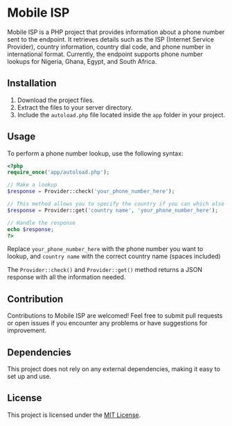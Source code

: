 # Mobile ISP

Mobile ISP is a PHP project that provides information about a phone number sent to the endpoint. It retrieves details such as the ISP (Internet Service Provider), country information, country dial code, and phone number in international format. Currently, the endpoint supports phone number lookups for Nigeria, Ghana, Egypt, and South Africa.

## Installation

1. Download the project files.
2. Extract the files to your server directory.
3. Include the `autoload.php` file located inside the `app` folder in your project.

## Usage

To perform a phone number lookup, use the following syntax:

```php
<?php
require_once('app/autoload.php');

// Make a lookup
$response = Provider::check('your_phone_number_here');

// This method allows you to specify the country if you can which also improves the processing time
$response = Provider::get('country name', 'your_phone_number_here');

// Handle the response
echo $response;
?>
```

Replace `your_phone_number_here` with the phone number you want to lookup, and `country name` with the correct country name (spaces included)

The `Provider::check()` and `Provider::get()` method returns a JSON response with all the information needed.

## Contribution

Contributions to Mobile ISP are welcomed! Feel free to submit pull requests or open issues if you encounter any problems or have suggestions for improvement.

## Dependencies

This project does not rely on any external dependencies, making it easy to set up and use.

## License

This project is licensed under the [MIT License](LICENSE).
